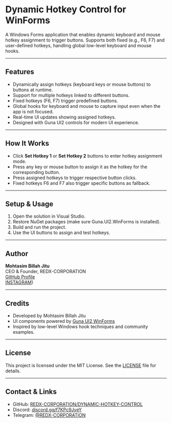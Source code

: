 # Dynamic Hotkey Control for WinForms

A Windows Forms application that enables dynamic keyboard and mouse hotkey assignment to trigger buttons. Supports both fixed (e.g., F6, F7) and user-defined hotkeys, handling global low-level keyboard and mouse hooks.

---

## Features

- Dynamically assign hotkeys (keyboard keys or mouse buttons) to buttons at runtime.
- Support for multiple hotkeys linked to different buttons.
- Fixed hotkeys (F6, F7) trigger predefined buttons.
- Global hooks for keyboard and mouse to capture input even when the app is not focused.
- Real-time UI updates showing assigned hotkeys.
- Designed with Guna UI2 controls for modern UI experience.

---

## How It Works

- Click **Set Hotkey 1** or **Set Hotkey 2** buttons to enter hotkey assignment mode.
- Press any key or mouse button to assign it as the hotkey for the corresponding button.
- Press assigned hotkeys to trigger respective button clicks.
- Fixed hotkeys F6 and F7 also trigger specific buttons as fallback.

---

## Setup & Usage

1. Open the solution in Visual Studio.
2. Restore NuGet packages (make sure Guna.UI2.WinForms is installed).
3. Build and run the project.
4. Use the UI buttons to assign and test hotkeys.

---

## Author

**Mohtasim Billah Jitu**  
CEO & Founder, REDX-CORPORATION  
[GitHub Profile](https://github.com/REDX-CORPORATION)  
[INSTAGRAM](https://www.instagram.com/mohtasimjitu/))

---

## Credits

- Developed by Mohtasim Billah Jitu  
- UI components powered by [Guna UI2 WinForms](https://www.nuget.org/packages/Guna.UI2.WinForms/)  
- Inspired by low-level Windows hook techniques and community examples.

---

## License

This project is licensed under the MIT License. See the [LICENSE](LICENSE) file for details.

---

## Contact & Links

- GitHub: [REDX-CORPORATION/DYNAMIC-HOTKEY-CONTROL](https://github.com/REDX-CORPORATION/DYNAMIC-HOTKEY-CONTROL)  
- Discord: [discord.gg/f7KPc9JyeY](https://discord.gg/f7KPc9JyeY)  
- Telegram: [@REDX-CORPORATION](https://t.me/+OglBPVcrngY1OGQ9)

